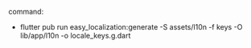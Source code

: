 command:

- flutter pub run easy_localization:generate -S assets/l10n -f keys -O lib/app/l10n -o locale_keys.g.dart